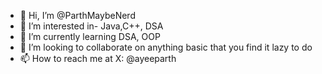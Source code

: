 - 👋 Hi, I’m @ParthMaybeNerd
- 👀 I’m interested in- Java,C++, DSA
- 🌱 I’m currently learning DSA, OOP
- 💞️ I’m looking to collaborate on anything basic that you find it lazy to do
- 📫 How to reach me at X: @ayeeparth

<!---
ParthMaybeNerd/ParthMaybeNerd is a ✨ special ✨ repository because its `README.md` (this file) appears on your GitHub profile.
You can click the Preview link to take a look at your changes.
--->
